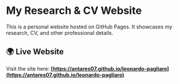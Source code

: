# My Research & CV Website  

This is a personal website hosted on GitHub Pages. It showcases my research, CV, and other professional details.  

## 🌍 Live Website  
Visit the site here: **[https://antares07.github.io/leonardo-pagliaro](https://antares07.github.io/leonardo-pagliaro)** 
